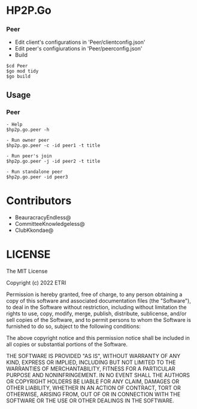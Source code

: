 # HP2P.Go


### Peer
- Edit client's configurations in 'Peer/clientconfig.json' 
- Edit peer's configiurations in 'Peer/peerconfig.json'
- Build
```
$cd Peer   
$go mod tidy   
$go build
```

## Usage


### Peer   
```
- Help
$hp2p.go.peer -h

- Run owner peer
$hp2p.go.peer -c -id peer1 -t title

- Run peer's join
$hp2p.go.peer -j -id peer2 -t title

- Run standalone peer
$hp2p.go.peer -id peer3
```

# Contributors
- BeauracracyEndless@ 
- CommitteeKnowledgeless@
- ClubKkondae@

# LICENSE

The MIT License

Copyright (c) 2022 ETRI

Permission is hereby granted, free of charge, to any person obtaining a copy
of this software and associated documentation files (the "Software"), to deal
in the Software without restriction, including without limitation the rights
to use, copy, modify, merge, publish, distribute, sublicense, and/or sell
copies of the Software, and to permit persons to whom the Software is
furnished to do so, subject to the following conditions:

The above copyright notice and this permission notice shall be included in
all copies or substantial portions of the Software.

THE SOFTWARE IS PROVIDED "AS IS", WITHOUT WARRANTY OF ANY KIND, EXPRESS OR
IMPLIED, INCLUDING BUT NOT LIMITED TO THE WARRANTIES OF MERCHANTABILITY,
FITNESS FOR A PARTICULAR PURPOSE AND NONINFRINGEMENT. IN NO EVENT SHALL THE
AUTHORS OR COPYRIGHT HOLDERS BE LIABLE FOR ANY CLAIM, DAMAGES OR OTHER
LIABILITY, WHETHER IN AN ACTION OF CONTRACT, TORT OR OTHERWISE, ARISING FROM,
OUT OF OR IN CONNECTION WITH THE SOFTWARE OR THE USE OR OTHER DEALINGS IN
THE SOFTWARE.
